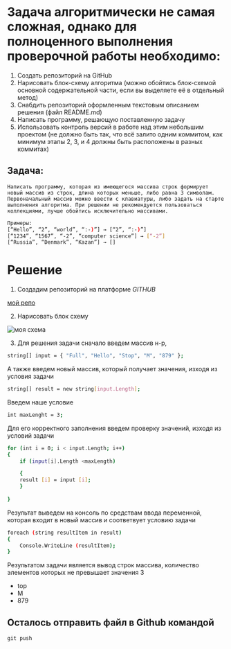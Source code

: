 # Задача алгоритмически не самая сложная, однако для полноценного выполнения проверочной работы необходимо:

1. Создать репозиторий на GitHub
2. Нарисовать блок-схему алгоритма (можно обойтись блок-схемой основной содержательной части, если вы выделяете её в отдельный метод)
3. Снабдить репозиторий оформленным текстовым описанием решения (файл README.md)
4. Написать программу, решающую поставленную задачу
5. Использовать контроль версий в работе над этим небольшим проектом (не должно быть так, что всё залито одним коммитом, как минимум этапы 2, 3, и 4 должны быть расположены в разных коммитах)

## Задача: 
```
Написать программу, которая из имеющегося массива строк формирует новый массив из строк, длина которых меньше, либо равна 3 символам. Первоначальный массив можно ввести с клавиатуры, либо задать на старте выполнения алгоритма. При решении не рекомендуется пользоваться коллекциями, лучше обойтись исключительно массивами.
```

```sh
Примеры:
[“Hello”, “2”, “world”, “:-)”] → [“2”, “:-)”]
[“1234”, “1567”, “-2”, “computer science”] → [“-2”]
[“Russia”, “Denmark”, “Kazan”] → []
```

# Решение

1. Создадим репозиторий на платформе *GITHUB* 

[мой репо](https://github.com/nagisa-shiot/Repo "мой репозиторий")

2. Нарисовать блок схему 

![моя схема](блок_схема.jpg)

3. Для решения задачи сначало введем массив н-р,

```sh
string[] input = { "Full", "Hello", "Stop", "M", "879" };
```
А также введем новый массив, который получает значения, изходя из условия задачи

```sh
string[] result = new string[input.Length];
```
Введем наше условие 
```sh
int maxLenght = 3;
```
Для его корректного заполнения введем проверку значений, изходя из условий задачи
```sh
for (int i = 0; i < input.Length; i++)
{
    if (input[i].Length <maxLength)

    {
    result [i] = input [i];    
    }
    
}
```
Результат выведем на консоль по средствам ввода переменной, которая входит в новый массив и соответвует условию задачи

```sh 
foreach (string resultItem in result)
{ 
    Console.WriteLine (resultItem);    
}
```

Результатом задачи является вывод строк массива, количество элементов которых не превышает значения 3
* top
* M
* 879

## Осталось отправить файл в Github командой 
```
git push
```
